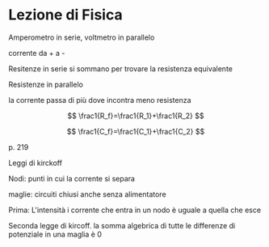# Lezione di Fisica

Amperometro in serie, voltmetro in parallelo

corrente da + a -

Resitenze in serie si sommano per trovare la resistenza equivalente

Resistenze in parallelo

la corrente passa di più dove incontra meno resistenza

$$
\frac1{R_f}=\frac1{R_1}+\frac1{R_2}
$$

$$
\frac1{C_f}=\frac1{C_1}+\frac1{C_2}
$$


p. 219

Leggi di kirckoff

Nodi: punti in cui la corrente si separa

maglie: circuiti chiusi anche senza alimentatore

Prima:
L'intensità i corrente che entra in un nodo è uguale a quella che esce

Seconda legge di kircoff. la somma algebrica di tutte le differenze di potenziale in una maglia è 0



<!--stackedit_data:
eyJoaXN0b3J5IjpbLTEzMTA5MzA3NTAsMTQ5MjkzMDU2OF19
-->